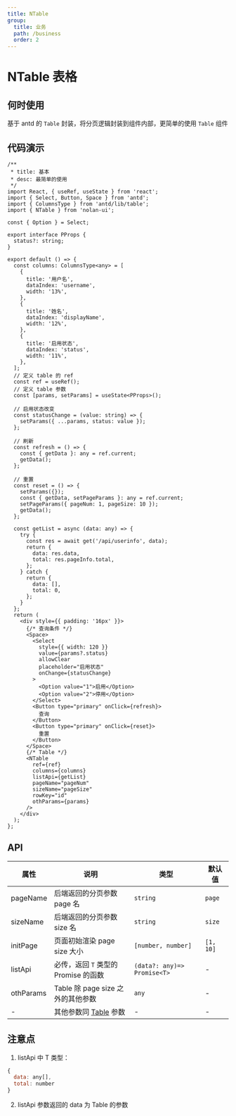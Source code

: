 ```yaml
---
title: NTable
group:
  title: 业务
  path: /business
  order: 2
---
```


# NTable 表格

## 何时使用

基于 antd 的 `Table` 封装，将分页逻辑封装到组件内部，更简单的使用 `Table` 组件

## 代码演示

```tsx
/**
 * title: 基本
 * desc: 最简单的使用
 */
import React, { useRef, useState } from 'react';
import { Select, Button, Space } from 'antd';
import { ColumnsType } from 'antd/lib/table';
import { NTable } from 'nolan-ui';

const { Option } = Select;

export interface PProps {
  status?: string;
}

export default () => {
  const columns: ColumnsType<any> = [
    {
      title: '用户名',
      dataIndex: 'username',
      width: '13%',
    },
    {
      title: '姓名',
      dataIndex: 'displayName',
      width: '12%',
    },
    {
      title: '启用状态',
      dataIndex: 'status',
      width: '11%',
    },
  ];
  // 定义 table 的 ref
  const ref = useRef();
  // 定义 table 参数
  const [params, setParams] = useState<PProps>();

  // 启用状态改变
  const statusChange = (value: string) => {
    setParams({ ...params, status: value });
  };

  // 刷新
  const refresh = () => {
    const { getData }: any = ref.current;
    getData();
  };

  // 重置
  const reset = () => {
    setParams({});
    const { getData, setPageParams }: any = ref.current;
    setPageParams({ pageNum: 1, pageSize: 10 });
    getData();
  };

  const getList = async (data: any) => {
    try {
      const res = await get('/api/userinfo', data);
      return {
        data: res.data,
        total: res.pageInfo.total,
      };
    } catch {
      return {
        data: [],
        total: 0,
      };
    }
  };
  return (
    <div style={{ padding: '16px' }}>
      {/* 查询条件 */}
      <Space>
        <Select
          style={{ width: 120 }}
          value={params?.status}
          allowClear
          placeholder="启用状态"
          onChange={statusChange}
        >
          <Option value="1">启用</Option>
          <Option value="2">停用</Option>
        </Select>
        <Button type="primary" onClick={refresh}>
          查询
        </Button>
        <Button type="primary" onClick={reset}>
          重置
        </Button>
      </Space>
      {/* Table */}
      <NTable
        ref={ref}
        columns={columns}
        listApi={getList}
        pageName="pageNum"
        sizeName="pageSize"
        rowKey="id"
        othParams={params}
      />
    </div>
  );
};
```

## API

| 属性 | 说明 | 类型 | 默认值 |
| --- | --- | --- | --- |
| pageName | 后端返回的分页参数 page 名 | `string` | `page` |
| sizeName | 后端返回的分页参数 size 名 | `string` | `size` |
| initPage | 页面初始渲染 page size 大小 | `[number, number]` | `[1, 10]` |
| listApi | 必传，返回 `T` 类型的 Promise 的函数 | `(data?: any)=> Promise<T>` | - |
| othParams | Table 除 page size 之外的其他参数 | `any` | - |
| - | 其他参数同 [Table](https://ant.design/components/table-cn/#API) 参数 | - | - |

## 注意点

1. listApi 中 T 类型：

```js
{
  data: any[],
  total: number
}
```

2. listApi 参数返回的 data 为 Table 的参数
